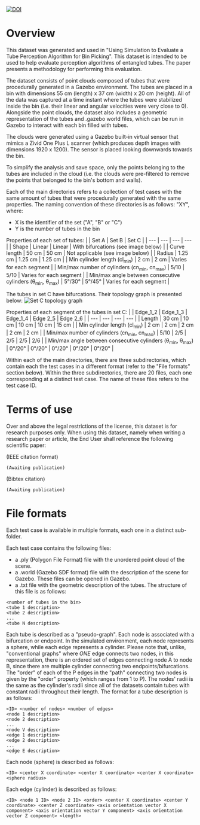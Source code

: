 [![DOI](https://zenodo.org/badge/192831421.svg)](https://zenodo.org/badge/latestdoi/192831421)

# Overview

This dataset was generated and used in "Using Simulation to Evaluate a Tube Perception Algorithm for Bin Picking". This dataset is intended to be used to help evaluate perception algorithms of entangled tubes. The paper presents a methodology for performing this evaluation.

The dataset consists of point clouds composed of tubes that were procedurally generated in a Gazebo environment. The tubes are placed in a bin with dimensions 55 cm (length) x 37 cm (width) x 20 cm (height). All of the data was captured at a time instant where the tubes were stabilized inside the bin (i.e. their linear and angular velocities were very close to 0). Alongside the point clouds, the dataset also includes a geometric representation of the tubes and .gazebo world files, which can be run in Gazebo to interact with each bin filled with tubes.

The clouds were generated using a Gazebo built-in virtual sensor that mimics a Zivid One Plus L scanner (which produces depth images with dimensions 1920 x 1200). The sensor is placed looking downwards towards the bin. 

To simplify the analysis and save space, only the points belonging to the tubes are included in the cloud (i.e. the clouds were pre-filtered to remove the points that belonged to the bin's bottom and walls).

Each of the main directories refers to a collection of test cases with the same amount of tubes that were procedurally generated with the same properties. The naming convention of these directories is as follows: "XY", where:
- X is the identifier of the set ("A", "B" or "C")
- Y is the number of tubes in the bin

Properties of each set of tubes:
| | Set A | Set B | Set C |
| --- | --- | --- | --- |
| Shape | Linear | Linear | With bifurcations (see image below) |
| Curve length | 50 cm | 50 cm | Not applicable (see image below) |
| Radius | 1.25 cm | 1.25 cm | 1.25 cm |
| Min cylinder length (cl<sub>min</sub>) | 2 cm | 2 cm | Varies for each segment |
| Min/max number of cylinders (cn<sub>min</sub>, cn<sub>max</sub>) | 5/10 | 5/10 | Varies for each segment |
| Min/max angle between consecutive cylinders (θ<sub>min</sub>, θ<sub>max</sub>) | 5&deg;/30&deg; | 5&deg;/45&deg; | Varies for each segment |

The tubes in set C have bifurcations. Their topology graph is presented below:
![Set C topology graph](https://raw.github.com/GoncaloLeao/Entangled-Tubes-Bin-Picking-Dataset/master/using-simulation-to-evaluate-a-tube-perception-algorithm-for-bin-picking/set-c-topology.png)

Properties of each segment of the tubes in set C:
| | Edge_1_2 | Edge_1_3 | Edge_1_4 | Edge 2_5 | Edge 2_6 |
| --- | --- | --- | --- |
| Length | 30 cm | 10 cm | 10 cm | 10 cm | 15 cm |
| Min cylinder length (cl<sub>min</sub>) | 2 cm | 2 cm | 2 cm | 2 cm | 2 cm |
| Min/max number of cylinders (cn<sub>min</sub>, cn<sub>max</sub>) | 5/10 | 2/5 | 2/5 | 2/5 | 2/6 |
| Min/max angle between consecutive cylinders (θ<sub>min</sub>, θ<sub>max</sub>) | 0&deg;/20&deg; | 0&deg;/20&deg; | 0&deg;/20&deg; | 0&deg;/20&deg; | 0&deg;/20&deg; |

Within each of the main directories, there are three subdirectories, which contain each the test cases in a different format (refer to the "File formats" section below). Within the three subdirectories, there are 20 files, each one corresponding at a distinct test case. The name of these files refers to the test case ID.

# Terms of use

Over and above the legal restrictions of the license, this dataset is for research purposes only. When using this dataset, namely when writing a research paper or article, the End User shall reference the following scientific paper:

(IEEE citation format)
```
(Awaiting publication)
```

(Bibtex citation)
```
(Awaiting publication)
```

# File formats

Each test case is available in multiple formats, each one in a distinct sub-folder.

Each test case contains the following files:
- a .ply (Polygon File Format) file with the unordered point cloud of the scene.
- a .world (Gazebo SDF format) file with the description of the scene for Gazebo. These files can be opened in Gazebo.
- a .txt file with the geometric description of the tubes. The structure of this file is as follows:

```
<number of tubes in the bin>
<tube 1 description>
<tube 2 description>
...
<tube N description>
```

Each tube is described as a "pseudo-graph". Each node is associated with a bifurcation or endpoint. In the simulated environment, each node represents a sphere, while each edge represents a cylinder. Please note that, unlike, "conventional graphs" where *ONE* edge connects two nodes, in this representation, there is an ordered set of edges connecting node A to node B, since there are multiple cylinder connecting two endpoints/bifurcations. The "order" of each of the P edges in the "path" connecting two nodes is given by the "order" property (which ranges from 1 to P). The nodes' radii is the same as the cylinder's radii since all of the datasets contain tubes with constant radii throughout their length. The format for a tube description is as follows:
```
<ID> <number of nodes> <number of edges>
<node 1 description>
<node 2 description>
...
<node V description>
<edge 1 description>
<edge 2 description>
...
<edge E description>
```

Each node (sphere) is described as follows:
```
<ID> <center X coordinate> <center X coordinate> <center X coordinate> <sphere radius>
```

Each edge (cylinder) is described as follows:
```
<ID> <node 1 ID> <node 2 ID> <order> <center X coordinate> <center Y coordinate> <center Z coordinate> <axis orientation vector X component> <axis orientation vector Y component> <axis orientation vector Z component> <length>
```
